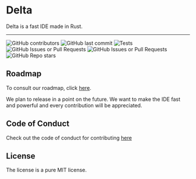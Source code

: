 # Delta

Delta is a fast IDE made in Rust.

---
![GitHub contributors](https://img.shields.io/github/contributors/maxvdec/delta)
![GitHub last commit](https://img.shields.io/github/last-commit/maxvdec/delta)
![Tests](https://github.com/maxvdec/delta/actions/workflows/deploy.yml/badge.svg)
![GitHub Issues or Pull Requests](https://img.shields.io/github/issues/maxvdec/delta)
![GitHub Issues or Pull Requests](https://img.shields.io/github/issues/maxvdec/delta_roadmap?label=roadmap)
![GitHub Repo stars](https://img.shields.io/github/stars/maxvdec/delta)

## Roadmap

To consult our roadmap, click [here](https://github.com/maxvdec/projects/4).

We plan to release in a point on the future. We want to make the IDE fast and powerful and every contribution will be appreciated.

## Code of Conduct

Check out the code of conduct for contributing [here](CODE_OF_CONDUCT.md)

## License

The license is a pure MIT license.